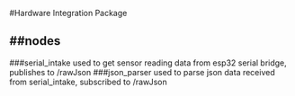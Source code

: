 #Hardware Integration Package

##nodes
---
###serial_intake 
used to get sensor reading data from esp32 serial bridge, publishes to /rawJson
###json_parser
used to parse json data received from serial_intake, subscribed to /rawJson
